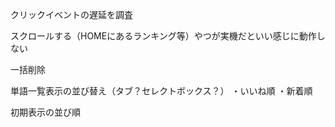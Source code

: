 クリックイベントの遅延を調査

スクロールする（HOMEにあるランキング等）やつが実機だといい感じに動作しない

一括削除

単語一覧表示の並び替え（タブ？セレクトボックス？）
・いいね順
・新着順

 初期表示の並び順
